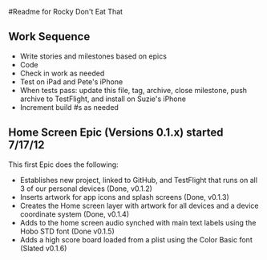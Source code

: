 #Readme for Rocky Don't Eat That

## Work Sequence

* Write stories and milestones based on epics
* Code
* Check in work as needed
* Test on iPad and Pete's iPhone
* When tests pass: update this file, tag, archive, close milestone, push archive to TestFlight, and install on Suzie's iPhone
* Increment build #s as needed

## Home Screen Epic (Versions 0.1.x) started 7/17/12
This first Epic does the following:

* Establishes new project, linked to GitHub, and TestFlight that runs on all 3 of our personal devices (Done, v0.1.2)
* Inserts artwork for app icons and splash screens (Done, v0.1.3)
* Creates the Home screen layer with artwork for all devices and a device coordinate system (Done, v0.1.4)
* Adds to the home screen audio synched with main text labels using the Hobo STD font (Done v0.1.5)
* Adds a high score board loaded from a plist using the Color Basic font (Slated v0.1.6)

